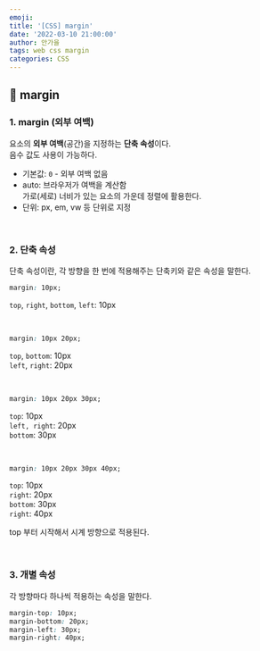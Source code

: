 ```yaml
---
emoji:
title: '[CSS] margin'
date: '2022-03-10 21:00:00'
author: 안가을
tags: web css margin
categories: CSS
---
```


## 💙 margin

### 1. margin (외부 여백)

요소의 **외부 여백**(공간)을 지정하는 **단축 속성**이다.<br />
음수 값도 사용이 가능하다.

- 기본값: `0` - 외부 여백 없음
- auto: 브라우저가 여백을 계산함<br />
  가로(세로) 너비가 있는 요소의 가운데 정렬에 활용한다.
- 단위: px, em, vw 등 단위로 지정

<br />

### 2. 단축 속성

단축 속성이란, 각 방향을 한 번에 적용해주는 단축키와 같은 속성을 말한다.

```css
margin: 10px;
```

`top`, `right`, `bottom`, `left`: 10px

<br />

```css
margin: 10px 20px;
```

`top`, `bottom`: 10px<br />
`left`, `right`: 20px

<br />

```css
margin: 10px 20px 30px;
```

`top`: 10px<br />
`left, right`: 20px<br />
`bottom`: 30px

<br />

```css
margin: 10px 20px 30px 40px;
```

`top`: 10px<br />
`right`: 20px<br />
`bottom`: 30px<br />
`right`: 40px

top 부터 시작해서 시계 방향으로 적용된다.

<br />

### 3. 개별 속성

각 방향마다 하나씩 적용하는 속성을 말한다.

```css
margin-top: 10px;
margin-bottom: 20px;
margin-left: 30px;
margin-right: 40px;
```

<br />

```toc

```
